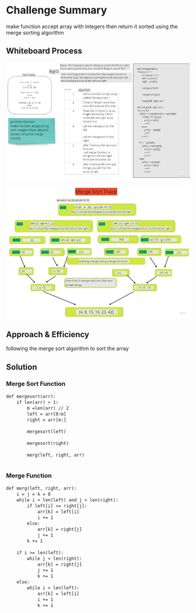 # Challenge Summary
<!-- Description of the challenge -->
make function accept array with integers then return it sorted using the merge sorting algorithm

## Whiteboard Process
<!-- Embedded whiteboard image -->
![](../../images/mergeSorting.jpg)

![](../../images/traceMergSort.jpg)
## Approach & Efficiency
<!-- What approach did you take? Why? What is the Big O space/time for this approach? -->
following the merge sort algorithm to sort the array

## Solution
<!-- Show how to run your code, and examples of it in action -->

### Merge Sort Function
```
def mergesort(arr):
    if len(arr) > 1:
        m =len(arr) // 2
        left = arr[0:m]
        right = arr[m:]

        mergesort(left)

        mergesort(right)

        merg(left, right, arr)
        
```
### Merge Function
```
def merg(left, right, arr):
    i = j = k = 0
    while i < len(left) and j < len(right):
        if left[i] <= right[j]:
            arr[k] = left[i]
            i += 1
        else:
            arr[k] = right[j]
            j += 1
        k += 1

    if i >= len(left):
        while j < len(right):
            arr[k] = right[j]
            j += 1
            k += 1
    else:
        while i < len(left):
            arr[k] = left[i]
            i += 1
            k += 1

```